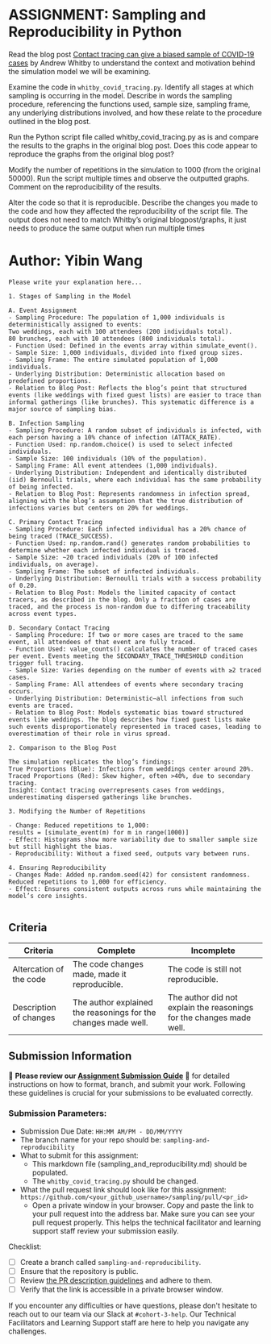# ASSIGNMENT: Sampling and Reproducibility in Python

Read the blog post [Contact tracing can give a biased sample of COVID-19 cases](https://andrewwhitby.com/2020/11/24/contact-tracing-biased/) by Andrew Whitby to understand the context and motivation behind the simulation model we will be examining.

Examine the code in `whitby_covid_tracing.py`. Identify all stages at which sampling is occurring in the model. Describe in words the sampling procedure, referencing the functions used, sample size, sampling frame, any underlying distributions involved, and how these relate to the procedure outlined in the blog post.

Run the Python script file called whitby_covid_tracing.py as is and compare the results to the graphs in the original blog post. Does this code appear to reproduce the graphs from the original blog post?

Modify the number of repetitions in the simulation to 1000 (from the original 50000). Run the script multiple times and observe the outputted graphs. Comment on the reproducibility of the results.

Alter the code so that it is reproducible. Describe the changes you made to the code and how they affected the reproducibility of the script file. The output does not need to match Whitby’s original blogpost/graphs, it just needs to produce the same output when run multiple times

# Author: Yibin Wang

```
Please write your explanation here...

1. Stages of Sampling in the Model

A. Event Assignment
- Sampling Procedure: The population of 1,000 individuals is deterministically assigned to events:
Two weddings, each with 100 attendees (200 individuals total).
80 brunches, each with 10 attendees (800 individuals total).
- Function Used: Defined in the events array within simulate_event().
- Sample Size: 1,000 individuals, divided into fixed group sizes.
- Sampling Frame: The entire simulated population of 1,000 individuals.
- Underlying Distribution: Deterministic allocation based on predefined proportions.
- Relation to Blog Post: Reflects the blog’s point that structured events (like weddings with fixed guest lists) are easier to trace than informal gatherings (like brunches). This systematic difference is a major source of sampling bias.

B. Infection Sampling
- Sampling Procedure: A random subset of individuals is infected, with each person having a 10% chance of infection (ATTACK_RATE).
- Function Used: np.random.choice() is used to select infected individuals.
- Sample Size: 100 individuals (10% of the population).
- Sampling Frame: All event attendees (1,000 individuals).
- Underlying Distribution: Independent and identically distributed (iid) Bernoulli trials, where each individual has the same probability of being infected.
- Relation to Blog Post: Represents randomness in infection spread, aligning with the blog’s assumption that the true distribution of infections varies but centers on 20% for weddings.

C. Primary Contact Tracing
- Sampling Procedure: Each infected individual has a 20% chance of being traced (TRACE_SUCCESS).
- Function Used: np.random.rand() generates random probabilities to determine whether each infected individual is traced.
- Sample Size: ~20 traced individuals (20% of 100 infected individuals, on average).
- Sampling Frame: The subset of infected individuals.
- Underlying Distribution: Bernoulli trials with a success probability of 0.20.
- Relation to Blog Post: Models the limited capacity of contact tracers, as described in the blog. Only a fraction of cases are traced, and the process is non-random due to differing traceability across event types.

D. Secondary Contact Tracing
- Sampling Procedure: If two or more cases are traced to the same event, all attendees of that event are fully traced.
- Function Used: value_counts() calculates the number of traced cases per event. Events meeting the SECONDARY_TRACE_THRESHOLD condition trigger full tracing.
- Sample Size: Varies depending on the number of events with ≥2 traced cases.
- Sampling Frame: All attendees of events where secondary tracing occurs.
- Underlying Distribution: Deterministic—all infections from such events are traced.
- Relation to Blog Post: Models systematic bias toward structured events like weddings. The blog describes how fixed guest lists make such events disproportionately represented in traced cases, leading to overestimation of their role in virus spread.

2. Comparison to the Blog Post

The simulation replicates the blog’s findings:
True Proportions (Blue): Infections from weddings center around 20%.
Traced Proportions (Red): Skew higher, often >40%, due to secondary tracing.
Insight: Contact tracing overrepresents cases from weddings, underestimating dispersed gatherings like brunches.

3. Modifying the Number of Repetitions

- Change: Reduced repetitions to 1,000:
results = [simulate_event(m) for m in range(1000)]
- Effect: Histograms show more variability due to smaller sample size but still highlight the bias.
- Reproducibility: Without a fixed seed, outputs vary between runs.

4. Ensuring Reproducibility
- Changes Made: Added np.random.seed(42) for consistent randomness. Reduced repetitions to 1,000 for efficiency.
- Effect: Ensures consistent outputs across runs while maintaining the model’s core insights.


```
## Criteria

|Criteria|Complete|Incomplete|
|--------|----|----|
|Altercation of the code|The code changes made, made it reproducible.|The code is still not reproducible.|
|Description of changes|The author explained the reasonings for the changes made well.|The author did not explain the reasonings for the changes made well.|

## Submission Information

🚨 **Please review our [Assignment Submission Guide](https://github.com/UofT-DSI/onboarding/blob/main/onboarding_documents/submissions.md)** 🚨 for detailed instructions on how to format, branch, and submit your work. Following these guidelines is crucial for your submissions to be evaluated correctly.

### Submission Parameters:
* Submission Due Date: `HH:MM AM/PM - DD/MM/YYYY`
* The branch name for your repo should be: `sampling-and-reproducibility`
* What to submit for this assignment:
    * This markdown file (sampling_and_reproducibility.md) should be populated.
    * The `whitby_covid_tracing.py` should be changed.
* What the pull request link should look like for this assignment: `https://github.com/<your_github_username>/sampling/pull/<pr_id>`
    * Open a private window in your browser. Copy and paste the link to your pull request into the address bar. Make sure you can see your pull request properly. This helps the technical facilitator and learning support staff review your submission easily.

Checklist:
- [ ] Create a branch called `sampling-and-reproducibility`.
- [ ] Ensure that the repository is public.
- [ ] Review [the PR description guidelines](https://github.com/UofT-DSI/onboarding/blob/main/onboarding_documents/submissions.md#guidelines-for-pull-request-descriptions) and adhere to them.
- [ ] Verify that the link is accessible in a private browser window.

If you encounter any difficulties or have questions, please don't hesitate to reach out to our team via our Slack at `#cohort-3-help`. Our Technical Facilitators and Learning Support staff are here to help you navigate any challenges.
